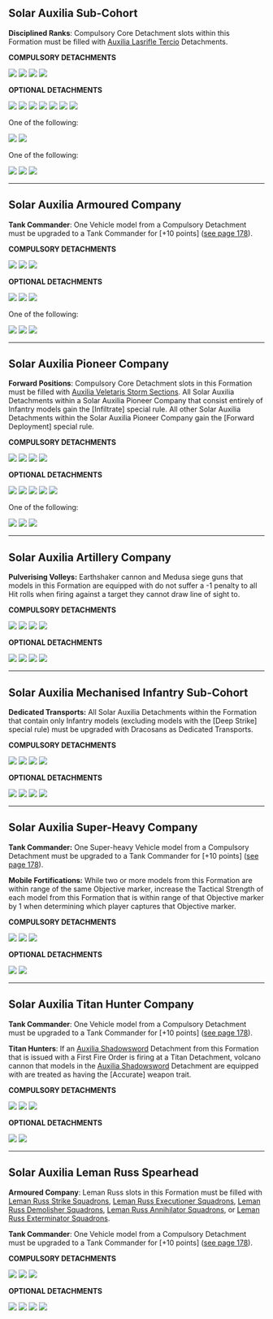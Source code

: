 ## Solar Auxilia Sub-Cohort

**Disciplined Ranks**: Compulsory Core Detachment slots within this Formation must be filled with [Auxilia Lasrifle Tercio](detachments.md#auxilia-lasrifle-tercio-30-points) Detachments.

**COMPULSORY DETACHMENTS**

[![](../media/the_solar_auxilia/compulsory_hq.jpg)](detachments.md#hq-detachments) [![](../media/the_solar_auxilia/compulsory_support.jpg)](detachments.md#support-detachments) [![](../media/the_solar_auxilia/compulsory_auxilia_lasrifle.jpg)](detachments.md#auxilia-lasrifle-tercio-30-points) [![](../media/the_solar_auxilia/compulsory_auxilia_lasrifle.jpg)](detachments.md#auxilia-lasrifle-tercio-30-points)

**OPTIONAL DETACHMENTS**

[![](../media/the_solar_auxilia/optional_transport.jpg)](detachments.md#transport-detachments) [![](../media/the_solar_auxilia/optional_transport.jpg)](detachments.md#transport-detachments) [![](../media/the_solar_auxilia/optional_transport.jpg)](detachments.md#transport-detachments) [![](../media/the_solar_auxilia/optional_support.jpg)](detachments.md#support-detachments) [![](../media/the_solar_auxilia/optional_support.jpg)](detachments.md#support-detachments) [![](../media/the_solar_auxilia/optional_battle_tank.jpg)](detachments.md#battle-tank-detachments) [![](../media/the_solar_auxilia/optional_core.jpg)](detachments.md#core-detachments)

One of the following:

![](../media/the_solar_auxilia/optional_light_armour.jpg) [![](../media/the_solar_auxilia/optional_vanguard.jpg)](detachments.md#vanguard-detachments)

One of the following:

[![](../media/the_solar_auxilia/optional_artillery.jpg)](detachments.md#artillery-detachments) [![](../media/the_solar_auxilia/optional_battle_tank.jpg)](detachments.md#battle-tank-detachments) [![](../media/the_solar_auxilia/optional_air_support.jpg)](detachments.md#air-support-detachments)

---

## Solar Auxilia Armoured Company

**Tank Commander**: One Vehicle model from a Compulsory Detachment must be upgraded to a Tank Commander for [+10 points] ([see page 178](index.md#tank-commander)).

**COMPULSORY DETACHMENTS**

[![](../media/the_solar_auxilia/compulsory_battle_tank.jpg)](detachments.md#battle-tank-detachments) [![](../media/the_solar_auxilia/compulsory_battle_tank.jpg)](detachments.md#battle-tank-detachments) [![](../media/the_solar_auxilia/compulsory_heavy_armour.jpg)](detachments.md#heavy-armour-detachments)

**OPTIONAL DETACHMENTS**

[![](../media/the_solar_auxilia/optional_battle_tank.jpg)](detachments.md#battle-tank-detachments) [![](../media/the_solar_auxilia/optional_battle_tank.jpg)](detachments.md#battle-tank-detachments) [![](../media/the_solar_auxilia/optional_heavy_armour.jpg)](detachments.md#heavy-armour-detachments)

One of the following:

[![](../media/the_solar_auxilia/optional_battle_tank.jpg)](detachments.md#battle-tank-detachments) [![](../media/the_solar_auxilia/optional_artillery.jpg)](detachments.md#artillery-detachments) [![](../media/the_solar_auxilia/optional_air_support.jpg)](detachments.md#air-support-detachments)

---

## Solar Auxilia Pioneer Company

**Forward Positions**: Compulsory Core Detachment slots in this Formation must be filled with [Auxilia Veletaris Storm Sections](detachments.md#auxilia-veletaris-storm-section-40-points). All Solar Auxilia Detachments within a Solar Auxilia Pioneer Company that consist entirely of Infantry models gain the [Infiltrate] special rule. All other Solar Auxilia Detachments within the Solar Auxilia Pioneer Company gain the [Forward Deployment] special rule.

**COMPULSORY DETACHMENTS**

[![](../media/the_solar_auxilia/compulsory_hq.jpg)](detachments.md#hq-detachments) [![](../media/the_solar_auxilia/compulsory_bastion.jpg)](detachments.md#bastion-detachments) [![](../media/the_solar_auxilia/compulsory_storm_section.jpg)](detachments.md#auxilia-veletaris-storm-section-40-points) [![](../media/the_solar_auxilia/compulsory_bastion.jpg)](detachments.md#bastion-detachments)

**OPTIONAL DETACHMENTS**

[![](../media/the_solar_auxilia/optional_support.jpg)](detachments.md#support-detachments) [![](../media/the_solar_auxilia/optional_core.jpg)](detachments.md#core-detachments) [![](../media/the_solar_auxilia/optional_air_support.jpg)](detachments.md#air-support-detachments) [![](../media/the_solar_auxilia/optional_vanguard.jpg)](detachments.md#vanguard-detachments) [![](../media/the_solar_auxilia/optional_vanguard.jpg)](detachments.md#vanguard-detachments)

One of the following:

[![](../media/the_solar_auxilia/optional_battle_tank.jpg)](detachments.md#battle-tank-detachments) [![](../media/the_solar_auxilia/optional_artillery.jpg)](detachments.md#artillery-detachments) [![](../media/the_solar_auxilia/optional_air_support.jpg)](detachments.md#air-support-detachments)

---

## Solar Auxilia Artillery Company

**Pulverising Volleys:** Earthshaker cannon and Medusa siege guns that models in this Formation are equipped with do not suffer a -1 penalty to all Hit rolls when firing against a target they cannot draw line of sight to.

**COMPULSORY DETACHMENTS**

[![](../media/the_solar_auxilia/compulsory_hq.jpg)](detachments.md#hq-detachments) [![](../media/the_solar_auxilia/compulsory_artillery.jpg)](detachments.md#artillery-detachments) [![](../media/the_solar_auxilia/compulsory_artillery.jpg)](detachments.md#artillery-detachments) [![](../media/the_solar_auxilia/compulsory_artillery.jpg)](detachments.md#artillery-detachments)

**OPTIONAL DETACHMENTS**

[![](../media/the_solar_auxilia/optional_support.jpg)](detachments.md#support-detachments) [![](../media/the_solar_auxilia/optional_support.jpg)](detachments.md#support-detachments) [![](../media/the_solar_auxilia/optional_bastion.jpg)](detachments.md#bastion-detachments) [![](../media/the_solar_auxilia/optional_bastion.jpg)](detachments.md#bastion-detachments)

---

## Solar Auxilia Mechanised Infantry Sub-Cohort

**Dedicated Transports:** All Solar Auxilia Detachments within the Formation that contain only Infantry models (excluding models with the [Deep Strike] special rule) must be upgraded with Dracosans as Dedicated Transports.

**COMPULSORY DETACHMENTS**

[![](../media/the_solar_auxilia/compulsory_hq.jpg)](detachments.md#hq-detachments) [![](../media/the_solar_auxilia/compulsory_support.jpg)](detachments.md#support-detachments) [![](../media/the_solar_auxilia/compulsory_core.jpg)](detachments.md#core-detachments) [![](../media/the_solar_auxilia/compulsory_core.jpg)](detachments.md#core-detachments)

**OPTIONAL DETACHMENTS**

[![](../media/the_solar_auxilia/optional_vanguard.jpg)](detachments.md#vanguard-detachments) [![](../media/the_solar_auxilia/optional_vanguard.jpg)](detachments.md#vanguard-detachments) [![](../media/the_solar_auxilia/optional_air_support.jpg)](detachments.md#air-support-detachments) [![](../media/the_solar_auxilia/optional_support.jpg)](detachments.md#support-detachments)

---

## Solar Auxilia Super-Heavy Company

**Tank Commander:** One Super-heavy Vehicle model from a Compulsory Detachment must be upgraded to a Tank Commander for [+10 points] ([see page 178](index.md#tank-commander)).

**Mobile Fortifications:** While two or more models from this Formation are within range of the same Objective marker, increase the Tactical Strength of each model from this Formation that is within range of that Objective marker by 1 when determining which player captures that Objective marker.

**COMPULSORY DETACHMENTS**

[![](../media/the_solar_auxilia/compulsory_heavy_armour.jpg)](detachments.md#heavy-armour-detachments) [![](../media/the_solar_auxilia/compulsory_heavy_armour.jpg)](detachments.md#heavy-armour-detachments) [![](../media/the_solar_auxilia/compulsory_heavy_armour.jpg)](detachments.md#heavy-armour-detachments)

**OPTIONAL DETACHMENTS**

[![](../media/the_solar_auxilia/optional_heavy_armour.jpg)](detachments.md#heavy-armour-detachments) [![](../media/the_solar_auxilia/optional_heavy_armour.jpg)](detachments.md#heavy-armour-detachments)

---

## Solar Auxilia Titan Hunter Company

**Tank Commander**: One Vehicle model from a Compulsory Detachment must be upgraded to a Tank Commander for [+10 points] ([see page 178](index.md#tank-commander)).

**Titan Hunters**: If an [Auxilia Shadowsword](detachments.md#auxilia-shadowsword-squadron-140-points) Detachment from this Formation that is issued with a First Fire Order is firing at a Titan Detachment, volcano cannon that models in the [Auxilia Shadowsword](detachments.md#auxilia-shadowsword-squadron-140-points) Detachment are equipped with are treated as having the [Accurate] weapon trait.

**COMPULSORY DETACHMENTS**

[![](../media/the_solar_auxilia/compulsory_shadowsword.jpg)](detachments.md#auxilia-shadowsword-squadron-140-points) [![](../media/the_solar_auxilia/compulsory_shadowsword.jpg)](detachments.md#auxilia-shadowsword-squadron-140-points) [![](../media/the_solar_auxilia/compulsory_shadowsword.jpg)](detachments.md#auxilia-shadowsword-squadron-140-points)

**OPTIONAL DETACHMENTS**

[![](../media/the_solar_auxilia/optional_heavy_armour.jpg)](detachments.md#heavy-armour-detachments) [![](../media/the_solar_auxilia/optional_heavy_armour.jpg)](detachments.md#heavy-armour-detachments)

---

## Solar Auxilia Leman Russ Spearhead

**Armoured Company**: Leman Russ slots in this Formation must be filled with [Leman Russ Strike Squadrons](detachments.md#leman-russ-strike-squadron-175-points), [Leman Russ Executioner Squadrons](detachments.md#leman-russ-executioner-squadron-175-points), [Leman Russ Demolisher Squadrons](detachments.md#leman-russ-demolisher-squadron-175-points), [Leman Russ Annihilator Squadrons](detachments.md#leman-russ-annihilator-squadron-175-points), or [Leman Russ Exterminator Squadrons](detachments.md#leman-russ-exterminator-squadron-175-points).

**Tank Commander**: One Vehicle model from a Compulsory Detachment must be upgraded to a Tank Commander for [+10 points] ([see page 178](index.md#tank-commander)).

**COMPULSORY DETACHMENTS**

[![](../media/the_solar_auxilia/compulsory_leman_russ.jpg)](detachments.md#leman-russ-strike-squadron-175-points) [![](../media/the_solar_auxilia/compulsory_leman_russ.jpg)](detachments.md#leman-russ-strike-squadron-175-points) [![](../media/the_solar_auxilia/compulsory_leman_russ.jpg)](detachments.md#leman-russ-strike-squadron-175-points)

**OPTIONAL DETACHMENTS**

![](../media/the_solar_auxilia/optional_light_armour.jpg) [![](../media/the_solar_auxilia/optional_battle_tank.jpg)](detachments.md#battle-tank-detachments) [![](../media/the_solar_auxilia/optional_heavy_armour.jpg)](detachments.md#heavy-armour-detachments) [![](../media/the_solar_auxilia/optional_air_support.jpg)](detachments.md#air-support-detachments)
